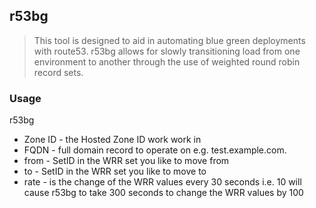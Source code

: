 r53bg
---

> This tool is designed to aid in automating blue green deployments with route53.
r53bg allows for slowly transitioning load from one environment to another through the use of weighted round robin record sets.


### Usage

r53bg <Zone ID> <FQDN> <from> <to> <rate>

 - Zone ID - the Hosted Zone ID work work in
 - FQDN - full domain record to operate on e.g. test.example.com.
 - from - SetID in the WRR set you like to move from
 - to - SetID in the WRR set you like to move to
 - rate - is the change of the WRR values every 30 seconds i.e. 10 will cause r53bg to take 300 seconds to change the WRR values by 100